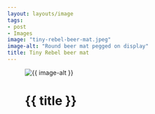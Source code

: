 ```yaml
---
layout: layouts/image
tags:
- post
- Images
image: "tiny-rebel-beer-mat.jpeg"
image-alt: "Round beer mat pegged on display"
title: Tiny Rebel beer mat
---
```


<figure>
  <img src="/images/{{ image }}" alt="{{ image-alt }}">
  <figcaption>
    <h1>{{ title }}</h1>
  </figcaption>
</figure>